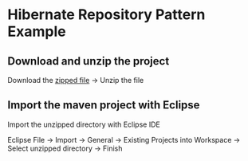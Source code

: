 # Hibernate Repository Pattern Example

## Download and unzip the project
Download the [zipped file][2] -> Unzip the file

## Import the maven project with Eclipse
Import the unzipped directory with Eclipse IDE

Eclipse File -> Import -> General -> Existing Projects into Workspace -> Select unzipped directory -> Finish

[1]: https://github.com/timlien/hibernate_repository_pattern
[2]: https://github.com/timlien/hibernate_repository_pattern/archive/master.zip
